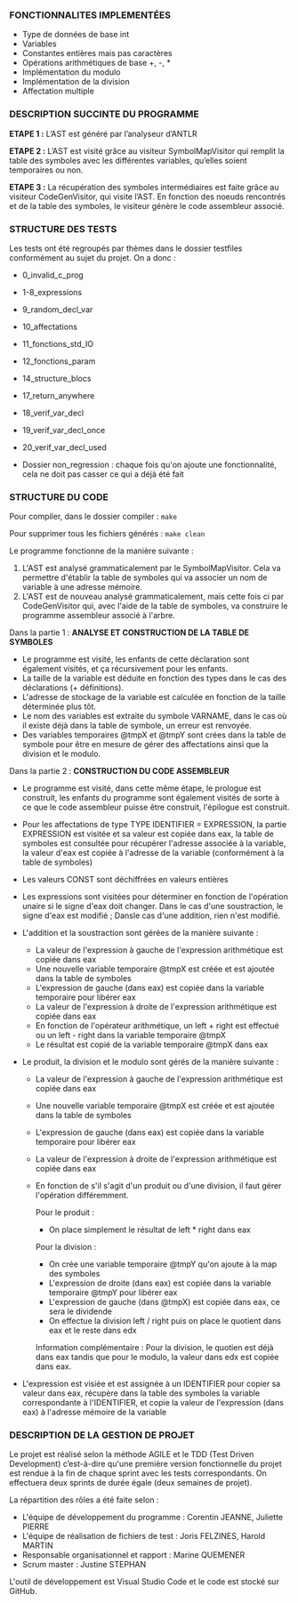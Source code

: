
### FONCTIONNALITES IMPLEMENTÉES

* Type de données de base int
* Variables
* Constantes entières mais pas caractères
* Opérations arithmétiques de base +, -, *
* Implémentation du modulo
* Implémentation de la division
* Affectation multiple


### DESCRIPTION SUCCINTE DU PROGRAMME

**ETAPE 1 :**
L’AST est généré par l’analyseur d’ANTLR

**ETAPE 2 :**
L’AST est visité grâce au visiteur SymbolMapVisitor qui remplit la table des symboles avec les différentes variables, qu’elles soient temporaires ou non.

**ETAPE 3 :**
La récupération des symboles intermédiaires est faite grâce au visiteur CodeGenVisitor, qui visite l’AST. En fonction des noeuds rencontrés et de la table des symboles, le visiteur génère le code assembleur associé. 



### STRUCTURE DES TESTS

Les tests ont été regroupés par thèmes dans le dossier testfiles conformément au sujet du projet. On a donc :
- 0_invalid_c_prog
- 1-8_expressions
- 9_random_decl_var
- 10_affectations
- 11_fonctions_std_IO
- 12_fonctions_param
- 14_structure_blocs
- 17_return_anywhere
- 18_verif_var_decl
- 19_verif_var_decl_once
- 20_verif_var_decl_used

- Dossier non_regression : chaque fois qu'on ajoute une fonctionnalité, cela ne doit pas casser ce qui a déjà été fait



### STRUCTURE DU CODE

Pour compiler, dans le dossier compiler : `make`

Pour supprimer tous les fichiers générés : `make clean`

Le programme fonctionne de la manière suivante : 
1. L'AST est analysé grammaticalement par le SymbolMapVisitor. Cela va permettre d'établir la table de symboles qui va associer un nom de variable à une adresse mémoire.
2. L'AST est de nouveau analysé grammaticalement, mais cette fois ci par CodeGenVisitor qui, avec l'aide de la table de symboles, va construire le programme assembleur associé à l'arbre.

Dans la partie 1 : **ANALYSE ET CONSTRUCTION DE LA TABLE DE SYMBOLES**
- Le programme est visité, les enfants de cette déclaration sont également visités, et ça récursivement pour les enfants.
- La taille de la variable est déduite en fonction des types dans le cas des déclarations (+ définitions).
- L'adresse de stockage de la variable est calculée en fonction de la taille déterminée plus tôt.
- Le nom des variables est extraite du symbole VARNAME, dans le cas où il existe déjà dans la table de symbole, un erreur est renvoyée.
- Des variables temporaires @tmpX et @tmpY sont crées dans la table de symbole pour être en mesure de gérer des affectations ainsi que la division et le modulo.


Dans la partie 2 : **CONSTRUCTION DU CODE ASSEMBLEUR**
- Le programme est visité, dans cette même étape, le prologue est construit, les enfants du programme sont également visités de sorte à ce que le code assembleur puisse être construit, l'épilogue est construit.
- Pour les affectations de type TYPE IDENTIFIER = EXPRESSION, la partie EXPRESSION est visitée et sa valeur est copiée dans eax, la table de symboles est consultée pour récupérer l'adresse associée à la variable, la valeur d'eax est copiée à l'adresse de la variable (conformément à la table de symboles)
- Les valeurs CONST sont déchiffrées en valeurs entières
- Les expressions sont visitées pour déterminer en fonction de l'opération unaire si le signe d'eax doit changer. Dans le cas d'une soustraction, le signe d'eax est modifié ; Dansle cas d'une addition, rien n'est modifié.
- L'addition et la soustraction sont gérées de la manière suivante :
    - La valeur de l'expression à gauche de l'expression arithmétique est copiée dans eax
    - Une nouvelle variable temporaire @tmpX est créée et est ajoutée dans la table de symboles
    - L'expression de gauche (dans eax) est copiée dans la variable temporaire pour libérer eax
    - La valeur de l'expression à droite de l'expression arithmétique est copiée dans eax
    - En fonction de l'opérateur arithmétique, un left + right est effectué ou un left - right dans la variable temporaire @tmpX
    - Le résultat est copié de la variable temporaire @tmpX dans eax

- Le produit, la division et le modulo sont gérés de la manière suivante :
    - La valeur de l'expression à gauche de l'expression arithmétique est copiée dans eax
    - Une nouvelle variable temporaire @tmpX est créée et est ajoutée dans la table de symboles
    - L'expression de gauche (dans eax) est copiée dans la variable temporaire pour libérer eax
    - La valeur de l'expression à droite de l'expression arithmétique est copiée dans eax
    - En fonction de s'il s'agit d'un produit ou d'une division, il faut gérer l'opération différemment.

        Pour le produit : 
        - On place simplement le résultat de left * right dans eax

        Pour la division :
        - On crée une variable temporaire @tmpY qu'on ajoute à la map des symboles
        - L'expression de droite (dans eax) est copiée dans la variable temporaire @tmpY pour libérer eax
        - L'expression de gauche (dans @tmpX) est copiée dans eax, ce sera le dividende
        - On effectue la division left / right puis on place le quotient dans eax et le reste dans edx

        Information complémentaire : 
        Pour la division, le quotien est déjà dans eax tandis que pour le modulo, la valeur dans edx est copiée dans eax.

- L'expression est visiée et est assignée à un IDENTIFIER pour copier sa valeur dans eax, récupère dans la table des symboles la variable correspondante à l'IDENTIFIER, et copie la valeur de l'expression (dans eax) à l'adresse mémoire de la variable



### DESCRIPTION DE LA GESTION DE PROJET

Le projet est réalisé selon la méthode AGILE et le TDD (Test Driven Development) c’est-à-dire qu'une première version fonctionnelle du projet est rendue à la fin de chaque sprint avec les tests correspondants. On effectuera deux sprints de durée égale (deux semaines de projet).

La répartition des rôles a été faite selon : 
* L'équipe de développement du programme : Corentin JEANNE, Juliette PIERRE
* L'équipe de réalisation de fichiers de test : Joris FELZINES, Harold MARTIN
* Responsable organisationnel et rapport : Marine QUEMENER
* Scrum master : Justine STEPHAN


L'outil de développement est Visual Studio Code et le code est stocké sur GitHub.

